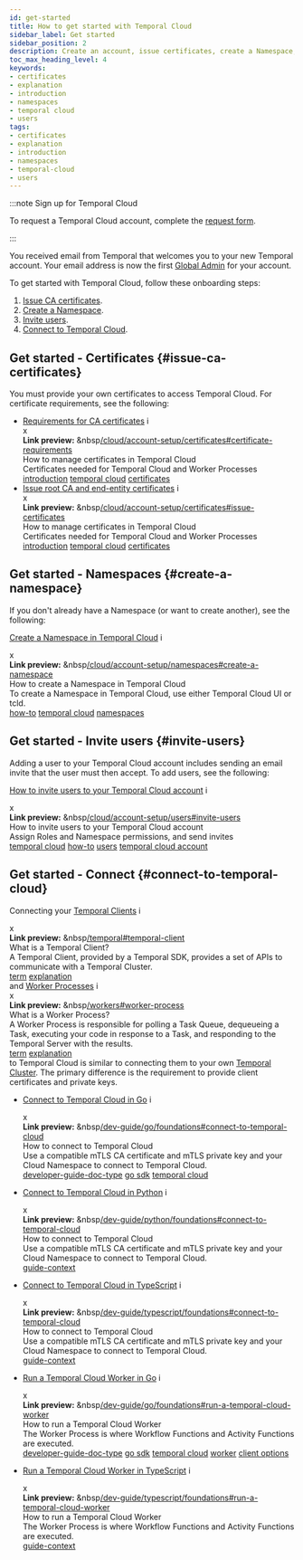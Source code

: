 ```yaml
---
id: get-started
title: How to get started with Temporal Cloud
sidebar_label: Get started
sidebar_position: 2
description: Create an account, issue certificates, create a Namespace, invite users, and connect.
toc_max_heading_level: 4
keywords:
- certificates
- explanation
- introduction
- namespaces
- temporal cloud
- users
tags:
- certificates
- explanation
- introduction
- namespaces
- temporal-cloud
- users
---
```


<!-- THIS FILE IS GENERATED. DO NOT EDIT THIS FILE DIRECTLY -->

:::note Sign up for Temporal Cloud

To request a Temporal Cloud account, complete the [request form](https://pages.temporal.io/cloud-request-access).

:::

<!--- Onboarding guide for Temporal Cloud --->

You received email from Temporal that welcomes you to your new Temporal account.
Your email address is now the first [Global Admin](/cloud/#account-level-roles) for your account.

To get started with Temporal Cloud, follow these onboarding steps:

<!--- 1. [Create an account.](#create-an-account-in-temporal-cloud) --->

1. [Issue CA certificates](#issue-ca-certificates).
1. [Create a Namespace](#create-a-namespace).
1. [Invite users](#invite-users).
1. [Connect to Temporal Cloud](#connect-to-temporal-cloud).

## Get started - Certificates {#issue-ca-certificates}

You must provide your own certificates to access Temporal Cloud.
For certificate requirements, see the following:

- [Requirements for CA certificates](/cloud/account-setup/certificates#certificate-requirements) <span id="i-10893204-c1da-4e29-ad93-97ac6c7b1444" class="clickable-i clickable-link-preview">i</span><div id="preview-modal-10893204-c1da-4e29-ad93-97ac6c7b1444" class="preview-modal"><div class="modal-header"><div id="x-10893204-c1da-4e29-ad93-97ac6c7b1444" class="clickable-x clickable-link-preview">x</div><b>Link preview:</b>&nbsp;&nbsp<a href="/cloud/account-setup/certificates#certificate-requirements">/cloud/account-setup/certificates#certificate-requirements</a></div><div class="preview-modal-title">How to manage certificates in Temporal Cloud</div><div class="preview-modal-description">Certificates needed for Temporal Cloud and Worker Processes</div><div class="preview-modal-tags"><a class="preview-modal-tag" href="/tags/introduction">introduction</a> <a class="preview-modal-tag" href="/tags/temporal cloud">temporal cloud</a> <a class="preview-modal-tag" href="/tags/certificates">certificates</a></div></div>
- [Issue root CA and end-entity certificates](/cloud/account-setup/certificates#issue-certificates) <span id="i-12e1469b-b41d-41d9-8ecb-a99bfca96612" class="clickable-i clickable-link-preview">i</span><div id="preview-modal-12e1469b-b41d-41d9-8ecb-a99bfca96612" class="preview-modal"><div class="modal-header"><div id="x-12e1469b-b41d-41d9-8ecb-a99bfca96612" class="clickable-x clickable-link-preview">x</div><b>Link preview:</b>&nbsp;&nbsp<a href="/cloud/account-setup/certificates#issue-certificates">/cloud/account-setup/certificates#issue-certificates</a></div><div class="preview-modal-title">How to manage certificates in Temporal Cloud</div><div class="preview-modal-description">Certificates needed for Temporal Cloud and Worker Processes</div><div class="preview-modal-tags"><a class="preview-modal-tag" href="/tags/introduction">introduction</a> <a class="preview-modal-tag" href="/tags/temporal cloud">temporal cloud</a> <a class="preview-modal-tag" href="/tags/certificates">certificates</a></div></div>

## Get started - Namespaces {#create-a-namespace}

If you don't already have a Namespace (or want to create another), see the following:

[Create a Namespace in Temporal Cloud](/cloud/account-setup/namespaces#create-a-namespace) <span id="i-aa89cfbf-d056-4ca5-af85-ed37b8783cc6" class="clickable-i clickable-link-preview">i</span><div id="preview-modal-aa89cfbf-d056-4ca5-af85-ed37b8783cc6" class="preview-modal"><div class="modal-header"><div id="x-aa89cfbf-d056-4ca5-af85-ed37b8783cc6" class="clickable-x clickable-link-preview">x</div><b>Link preview:</b>&nbsp;&nbsp<a href="/cloud/account-setup/namespaces#create-a-namespace">/cloud/account-setup/namespaces#create-a-namespace</a></div><div class="preview-modal-title">How to create a Namespace in Temporal Cloud</div><div class="preview-modal-description">To create a Namespace in Temporal Cloud, use either Temporal Cloud UI or tcld.</div><div class="preview-modal-tags"><a class="preview-modal-tag" href="/tags/how-to">how-to</a> <a class="preview-modal-tag" href="/tags/temporal cloud">temporal cloud</a> <a class="preview-modal-tag" href="/tags/namespaces">namespaces</a></div></div>

## Get started - Invite users {#invite-users}

Adding a user to your Temporal Cloud account includes sending an email invite that the user must then accept.
To add users, see the following:

[How to invite users to your Temporal Cloud account](/cloud/account-setup/users#invite-users) <span id="i-7fe31916-6753-46ee-a7b2-36fe76278d0d" class="clickable-i clickable-link-preview">i</span><div id="preview-modal-7fe31916-6753-46ee-a7b2-36fe76278d0d" class="preview-modal"><div class="modal-header"><div id="x-7fe31916-6753-46ee-a7b2-36fe76278d0d" class="clickable-x clickable-link-preview">x</div><b>Link preview:</b>&nbsp;&nbsp<a href="/cloud/account-setup/users#invite-users">/cloud/account-setup/users#invite-users</a></div><div class="preview-modal-title">How to invite users to your Temporal Cloud account</div><div class="preview-modal-description">Assign Roles and Namespace permissions, and send invites</div><div class="preview-modal-tags"><a class="preview-modal-tag" href="/tags/temporal cloud">temporal cloud</a> <a class="preview-modal-tag" href="/tags/how-to">how-to</a> <a class="preview-modal-tag" href="/tags/users">users</a> <a class="preview-modal-tag" href="/tags/temporal cloud account">temporal cloud account</a></div></div>

## Get started - Connect {#connect-to-temporal-cloud}

Connecting your [Temporal Clients](/temporal#temporal-client) <span id="i-bf6d053d-06f6-44e4-8b09-89e01e28c413" class="clickable-i clickable-link-preview">i</span><div id="preview-modal-bf6d053d-06f6-44e4-8b09-89e01e28c413" class="preview-modal"><div class="modal-header"><div id="x-bf6d053d-06f6-44e4-8b09-89e01e28c413" class="clickable-x clickable-link-preview">x</div><b>Link preview:</b>&nbsp;&nbsp<a href="/temporal#temporal-client">/temporal#temporal-client</a></div><div class="preview-modal-title">What is a Temporal Client?</div><div class="preview-modal-description">A Temporal Client, provided by a Temporal SDK, provides a set of APIs to communicate with a Temporal Cluster.</div><div class="preview-modal-tags"><a class="preview-modal-tag" href="/tags/term">term</a> <a class="preview-modal-tag" href="/tags/explanation">explanation</a></div></div> and [Worker Processes](/workers#worker-process) <span id="i-0752bcf0-59f1-4086-ab24-03a17cf71dbc" class="clickable-i clickable-link-preview">i</span><div id="preview-modal-0752bcf0-59f1-4086-ab24-03a17cf71dbc" class="preview-modal"><div class="modal-header"><div id="x-0752bcf0-59f1-4086-ab24-03a17cf71dbc" class="clickable-x clickable-link-preview">x</div><b>Link preview:</b>&nbsp;&nbsp<a href="/workers#worker-process">/workers#worker-process</a></div><div class="preview-modal-title">What is a Worker Process?</div><div class="preview-modal-description">A Worker Process is responsible for polling a Task Queue, dequeueing a Task, executing your code in response to a Task, and responding to the Temporal Server with the results.</div><div class="preview-modal-tags"><a class="preview-modal-tag" href="/tags/term">term</a> <a class="preview-modal-tag" href="/tags/explanation">explanation</a></div></div> to Temporal Cloud is similar to connecting them to your own [Temporal Cluster](/clusters).
The primary difference is the requirement to provide client certificates and private keys.

- [Connect to Temporal Cloud in Go](/dev-guide/go/foundations#connect-to-temporal-cloud) <span id="i-90032408-b349-4907-9c25-6b48b0abc8ff" class="clickable-i clickable-link-preview">i</span><div id="preview-modal-90032408-b349-4907-9c25-6b48b0abc8ff" class="preview-modal"><div class="modal-header"><div id="x-90032408-b349-4907-9c25-6b48b0abc8ff" class="clickable-x clickable-link-preview">x</div><b>Link preview:</b>&nbsp;&nbsp<a href="/dev-guide/go/foundations#connect-to-temporal-cloud">/dev-guide/go/foundations#connect-to-temporal-cloud</a></div><div class="preview-modal-title">How to connect to Temporal Cloud</div><div class="preview-modal-description">Use a compatible mTLS CA certificate and mTLS private key and your Cloud Namespace to connect to Temporal Cloud.</div><div class="preview-modal-tags"><a class="preview-modal-tag" href="/tags/developer-guide-doc-type">developer-guide-doc-type</a> <a class="preview-modal-tag" href="/tags/go sdk">go sdk</a> <a class="preview-modal-tag" href="/tags/temporal cloud">temporal cloud</a></div></div>
- [Connect to Temporal Cloud in Python](/dev-guide/python/foundations#connect-to-temporal-cloud) <span id="i-ff34abba-9363-4645-bcd0-ebcdd73cc250" class="clickable-i clickable-link-preview">i</span><div id="preview-modal-ff34abba-9363-4645-bcd0-ebcdd73cc250" class="preview-modal"><div class="modal-header"><div id="x-ff34abba-9363-4645-bcd0-ebcdd73cc250" class="clickable-x clickable-link-preview">x</div><b>Link preview:</b>&nbsp;&nbsp<a href="/dev-guide/python/foundations#connect-to-temporal-cloud">/dev-guide/python/foundations#connect-to-temporal-cloud</a></div><div class="preview-modal-title">How to connect to Temporal Cloud</div><div class="preview-modal-description">Use a compatible mTLS CA certificate and mTLS private key and your Cloud Namespace to connect to Temporal Cloud.</div><div class="preview-modal-tags"><a class="preview-modal-tag" href="/tags/guide-context">guide-context</a></div></div>
- [Connect to Temporal Cloud in TypeScript](/dev-guide/typescript/foundations#connect-to-temporal-cloud) <span id="i-e96b5db3-319d-4fbf-a6c5-a4e6d6e40dfa" class="clickable-i clickable-link-preview">i</span><div id="preview-modal-e96b5db3-319d-4fbf-a6c5-a4e6d6e40dfa" class="preview-modal"><div class="modal-header"><div id="x-e96b5db3-319d-4fbf-a6c5-a4e6d6e40dfa" class="clickable-x clickable-link-preview">x</div><b>Link preview:</b>&nbsp;&nbsp<a href="/dev-guide/typescript/foundations#connect-to-temporal-cloud">/dev-guide/typescript/foundations#connect-to-temporal-cloud</a></div><div class="preview-modal-title">How to connect to Temporal Cloud</div><div class="preview-modal-description">Use a compatible mTLS CA certificate and mTLS private key and your Cloud Namespace to connect to Temporal Cloud.</div><div class="preview-modal-tags"><a class="preview-modal-tag" href="/tags/guide-context">guide-context</a></div></div>

- [Run a Temporal Cloud Worker in Go](/dev-guide/go/foundations#run-a-temporal-cloud-worker) <span id="i-5edfc2b5-a2e2-41c2-ac8c-a6571f090371" class="clickable-i clickable-link-preview">i</span><div id="preview-modal-5edfc2b5-a2e2-41c2-ac8c-a6571f090371" class="preview-modal"><div class="modal-header"><div id="x-5edfc2b5-a2e2-41c2-ac8c-a6571f090371" class="clickable-x clickable-link-preview">x</div><b>Link preview:</b>&nbsp;&nbsp<a href="/dev-guide/go/foundations#run-a-temporal-cloud-worker">/dev-guide/go/foundations#run-a-temporal-cloud-worker</a></div><div class="preview-modal-title">How to run a Temporal Cloud Worker</div><div class="preview-modal-description">The Worker Process is where Workflow Functions and Activity Functions are executed.</div><div class="preview-modal-tags"><a class="preview-modal-tag" href="/tags/developer-guide-doc-type">developer-guide-doc-type</a> <a class="preview-modal-tag" href="/tags/go sdk">go sdk</a> <a class="preview-modal-tag" href="/tags/temporal cloud">temporal cloud</a> <a class="preview-modal-tag" href="/tags/worker">worker</a> <a class="preview-modal-tag" href="/tags/client options">client options</a></div></div>
- [Run a Temporal Cloud Worker in TypeScript](/dev-guide/typescript/foundations#run-a-temporal-cloud-worker) <span id="i-a87aa88e-e54a-4ee9-9902-1d64c9f245e5" class="clickable-i clickable-link-preview">i</span><div id="preview-modal-a87aa88e-e54a-4ee9-9902-1d64c9f245e5" class="preview-modal"><div class="modal-header"><div id="x-a87aa88e-e54a-4ee9-9902-1d64c9f245e5" class="clickable-x clickable-link-preview">x</div><b>Link preview:</b>&nbsp;&nbsp<a href="/dev-guide/typescript/foundations#run-a-temporal-cloud-worker">/dev-guide/typescript/foundations#run-a-temporal-cloud-worker</a></div><div class="preview-modal-title">How to run a Temporal Cloud Worker</div><div class="preview-modal-description">The Worker Process is where Workflow Functions and Activity Functions are executed.</div><div class="preview-modal-tags"><a class="preview-modal-tag" href="/tags/guide-context">guide-context</a></div></div>
